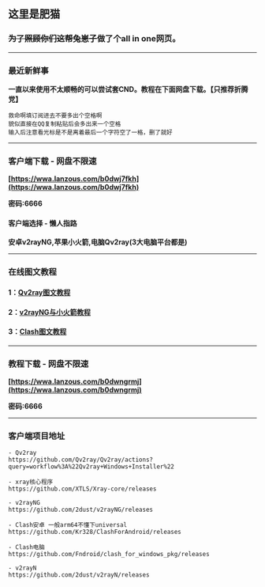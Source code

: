 ## 这里是肥猫

### ~~为了照顾你们这帮兔崽子~~做了个all in one网页。

---

### 最近新鲜事

**一直以来使用不太顺畅的可以尝试套CND。教程在下面网盘下载。【只推荐折腾党】**

```
救命啊填订阅进去不要多出个空格啊
貌似直接在QQ复制粘贴后会多出来一个空格
输入后注意看光标是不是离着最后一个字符空了一格，删了就好
```

---

### 客户端下载 - 网盘不限速

**[https://wwa.lanzous.com/b0dwj7fkh](https://wwa.lanzous.com/b0dwj7fkh)**

**密码:6666**

#### 客户端选择 - 懒人指路

**安卓v2rayNG,苹果小火箭,电脑Qv2ray(3大电脑平台都是)**

---

### 在线图文教程

#### **1：[Qv2ray图文教程](https://catcatroll.fun/Qv2ray图文教程)**

#### **2：[v2rayNG与小火箭教程](https://catcatroll.fun/v2rayNG与小火箭教程)**

#### **3：[Clash图文教程](https://catcatroll.fun/Clash图文教程)**

---

### 教程下载 - 网盘不限速

**[https://wwa.lanzous.com/b0dwngrmj](https://wwa.lanzous.com/b0dwngrmj)**

**密码:6666**

---

### 客户端项目地址
```
- Qv2ray
https://github.com/Qv2ray/Qv2ray/actions?query=workflow%3A%22Qv2ray+Windows+Installer%22

- xray核心程序
https://github.com/XTLS/Xray-core/releases

- v2rayNG
https://github.com/2dust/v2rayNG/releases

- Clash安卓 一般arm64不懂下universal
https://github.com/Kr328/ClashForAndroid/releases

- Clash电脑
https://github.com/Fndroid/clash_for_windows_pkg/releases

- v2rayN
https://github.com/2dust/v2rayN/releases
```
